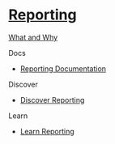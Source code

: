 # [Reporting]()

[What and Why]()

Docs

- [Reporting Documentation](https://doc.sitecore.com/en/developers/101/sitecore-experience-platform/reporting.html)

Discover

- [Discover Reporting]()

Learn

- [Learn Reporting]()
